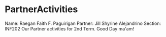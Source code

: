 # PartnerActivities
Name: Raegan Faith F. Paguirigan
Partner: Jill Shyrine Alejandrino
Section: INF202
Our Partner activities for 2nd Term.
Good Day ma'am!

      
